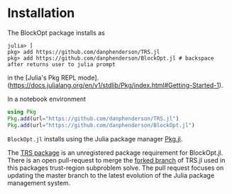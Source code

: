 # Installation
The BlockOpt package installs as

```julia-repl
julia> ]
pkg> add https://github.com/danphenderson/TRS.jl
pkg> add https://github.com/danphenderson/BlockOpt.jl # backspace after returns user to julia prompt 
```

in the [Julia's Pkg REPL mode].(https://docs.julialang.org/en/v1/stdlib/Pkg/index.html#Getting-Started-1).


In a notebook environment
```julia
using Pkg
Pkg.add(url="https://github.com/danphenderson/TRS.jl")
Pkg.add(url="https://github.com/danphenderson/BlockOpt.jl")
```
`BlockOpt.jl` installs using the Julia package manager [Pkg.jl](https://pkgdocs.julialang.org/v1/).

The [TRS package](https://github.com/oxfordcontrol/TRS.jl) is an unregistered package 
requirement for BlockOpt.jl. There is an open pull-request to merge the 
[forked branch](https://github.com/danphenderson/TRS.jl) of TRS.jl used in this packages
trust-region subproblem solve. The pull request focuses on updating the master branch to the latest 
evolution of the Julia package management system. 